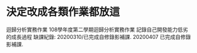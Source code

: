 # 決定改成各類作業都放這
迴歸分析實務作業
108學年度第二學期迴歸分析實務作業
記錄自己開發能力低劣的成長過程
缺課紀錄: 
        20200310/已完成自修錄影補課.
        20200407 已完成自修錄影補課.
